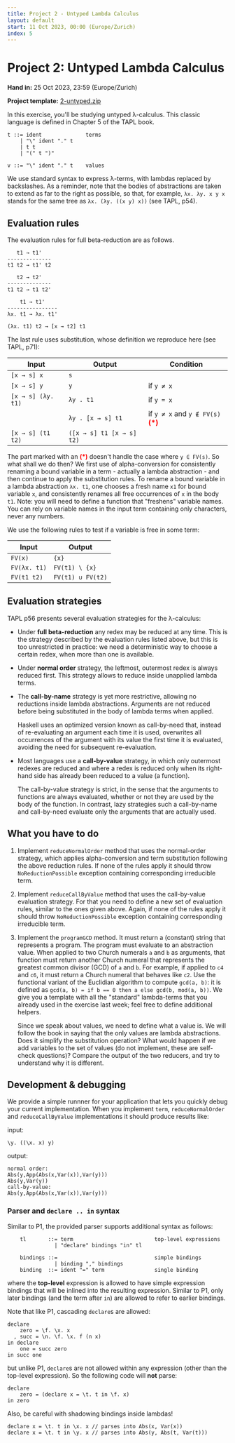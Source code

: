 ```yaml
---
title: Project 2 - Untyped Lambda Calculus
layout: default
start: 11 Oct 2023, 00:00 (Europe/Zurich)
index: 5
---
```


# Project 2: Untyped Lambda Calculus

**Hand in:** 25 Oct 2023, 23:59 (Europe/Zurich)

**Project template:** [2-untyped.zip](projects/2-untyped.zip)

In this exercise, you'll be studying untyped λ-calculus. This classic language is defined in Chapter 5 of the TAPL book.

    t ::= ident              terms
        | "\" ident "." t
        | t t
        | "(" t ")"

    v ::= "\" ident "." t    values

We use standard syntax to express λ-terms, with lambdas replaced by backslashes. As a reminder, note that the bodies of abstractions are taken to extend as far to the right as possible, so that, for example, `λx. λy. x y x` stands for the same tree as `λx. (λy. ((x y) x))` (see TAPL, p54).

## Evaluation rules

The evaluation rules for full beta-reduction are as follows.

       t1 → t1'
    --------------
    t1 t2 → t1' t2

       t2 → t2'
    --------------
    t1 t2 → t1 t2'

        t1 → t1'
    ----------------
    λx. t1 → λx. t1'

    (λx. t1) t2 → [x → t2] t1

The last rule uses substitution, whose definition we reproduce here (see TAPL, p71):

| Input              | Output                    | Condition                                                         |
|--------------------|---------------------------|-------------------------------------------------------------------|
| `[x → s] x`        | `s`                       |                                                                   |
| `[x → s] y`        | `y`                       | if `y ≠ x`                                                        |
| `[x → s] (λy. t1)` | `λy . t1`                 | if `y = x`                                                        |
|                    | `λy . [x → s] t1`         | if `y ≠ x` and `y ∉ FV(s)` **<span style="color:red">(*)</span>** |
| `[x → s] (t1 t2)`  | `([x → s] t1 [x → s] t2)` |                                                                   |

The part marked with an **<span style="color:red">(*)</span>** doesn't handle the case where `y ∈ FV(s)`. So what shall we do then? We first use of alpha-conversion for consistently renaming a bound variable in a term - actually a lambda abstraction - and then continue to apply the substitution rules. To rename a bound variable in a lambda abstraction `λx. t1`, one chooses a fresh name `x1` for bound variable `x`, and consistently renames all free occurrences of `x` in the body `t1`. Note: you will need to define a function that "freshens" variable names. You can rely on variable names in the input term containing only characters, never any numbers.

We use the following rules to test if a variable is free in some term:

| Input        | Output            |
|--------------|-------------------|
| `FV(x)`      | `{x}`             |
| `FV(λx. t1)` | `FV(t1) \ {x}`    |
| `FV(t1 t2)`  | `FV(t1) ∪ FV(t2)` |

## Evaluation strategies

TAPL p56 presents several evaluation strategies for the λ-calculus:

  * Under **full beta-reduction** any redex may be reduced at any time. This is the strategy described by the evaluation rules listed above, but this is too unrestricted in practice: we need a deterministic way to choose a certain redex, when more than one is available.

  * Under **normal order** strategy, the leftmost, outermost redex is always reduced first. This strategy allows to reduce inside unapplied lambda terms.

  * The **call-by-name** strategy is yet more restrictive, allowing no reductions inside lambda abstractions. Arguments are not reduced before being substituted in the body of lambda terms when applied.

      Haskell uses an optimized version known as call-by-need that, instead of re-evaluating an argument each time it is used, overwrites all occurrences of the argument with its value the first time it is evaluated, avoiding the need for subsequent re-evaluation.

  * Most languages use a **call-by-value** strategy, in which only outermost redexes are reduced and where a redex is reduced only when its right-hand side has already been reduced to a value (a function).

      The call-by-value strategy is strict, in the sense that the arguments to functions are always evaluated, whether or not they are used by the body of the function. In contrast, lazy strategies such a call-by-name and call-by-need evaluate only the arguments that are actually used.

## What you have to do

  1. Implement `reduceNormalOrder` method that uses the normal-order strategy, which applies alpha-conversion and term substitution following the above reduction rules. If none of the rules apply it should throw `NoReductionPossible` exception containing corresponding irreducible term.

  1. Implement `reduceCallByValue` method that uses the call-by-value evaluation strategy. For that you need to define a new set of evaluation rules, similar to the ones given above. Again, if none of the rules apply it should throw `NoReductionPossible` exception containing corresponding irreducible term.

1. Implement the `programGCD` method.
   It must return a (constant) string that represents a program.
   The program must evaluate to an abstraction value.
   When applied to two Church numerals `a` and `b` as arguments, that function must return another Church numeral that represents the greatest common divisor (GCD) of `a` and `b`.
   For example, if applied to `c4` and `c6`, it must return a Church numeral that behaves like `c2`.
   Use the functional variant of the Euclidian algorithm to compute `gcd(a, b)`: it is defined as `gcd(a, b) = if b == 0 then a else gcd(b, mod(a, b))`.
   We give you a template with all the "standard" lambda-terms that you already used in the exercise last week; feel free to define additional helpers.

      Since we speak about values, we need to define what a value is. We will follow the book in saying that the only values are lambda abstractions. Does it simplify the substitution operation? What would happen if we add variables to the set of values (do not implement, these are self-check questions)? Compare the output of the two reducers, and try to understand why it is different.

## Development & debugging

We provide a simple runnner for your application that lets you quickly debug your current implementation. When you implement `term`, `reduceNormalOrder` and `reduceCallByValue` implementations it should produce results like:

input:

    \y. ((\x. x) y)

output:

    normal order:
    Abs(y,App(Abs(x,Var(x)),Var(y)))
    Abs(y,Var(y))
    call-by-value:
    Abs(y,App(Abs(x,Var(x)),Var(y)))

### Parser and `declare .. in` syntax

Similar to P1, the provided parser supports additional syntax as follows:
```
    tl       ::= term                          top-level expressions
               | "declare" bindings "in" tl

    bindings ::=                               simple bindings
               | binding "," bindings
    binding  ::= ident "=" term                single binding
```
where the **top-level** expression is allowed to have simple expression bindings that will be inlined into the resulting expression.
Similar to P1, only later bindings (and the term after `in`) are allowed to refer to earlier bindings.

Note that like P1, cascading `declare`s are allowed:
```
declare
    zero = \f. \x. x
  , succ = \n. \f. \x. f (n x)
in declare
    one = succ zero
in succ one
```
but unlike P1, `declare`s are not allowed within any expression (other than the top-level expression). So the following code will **not** parse:
```
declare
    zero = (declare x = \t. t in \f. x)
in zero
```


Also, be careful with shadowing bindings inside lambdas!
```
declare x = \t. t in \x. x // parses into Abs(x, Var(x))
declare x = \t. t in \y. x // parses into Abs(y, Abs(t, Var(t)))
```